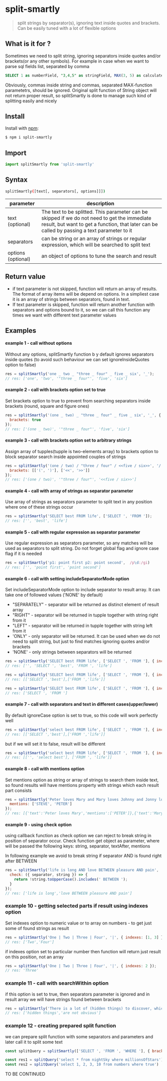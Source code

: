 # split-smartly

> split strings by separator(s), ignoring text inside quotes and brackets. Can be easily tuned with a lot of flexible options

## What is it for ?
Sometimes we need to split string, ignoring separators inside quotes and/or brackets(or any other symbols).
For example in case when we want to parse sql fields list, separated by comma
```sql
SELECT 1 as numberField, "3,4,5" as stringField, MAX(3, 5) as calculatedField
```
Obviously, commas inside string and commas, separated MAX-function parametetrs, should be ignored.
Original split function of String object will not return proper result, so splitSmartly is done to manage such kind of splitting easily and nicely

## Install

Install with [npm](https://www.npmjs.com/):

```sh
$ npm i split-smartly
```

## Import

```js
import splitSmartly from 'split-smartly'
```

## Syntax
```sh
splitSmartly([text[, separators[, options]]])
```

| parameter | description |
| --------- | ----------- |
| text (optional) | The text to be splitted. This parameter can be skipped if we do not need to get the immediate result, but want to get a function, that later can be called by passing a text parameter to it |
| separators | can be string or an array of strings or regular expression, which will be searched to split text |
| options (optional) | an object of options to tune the search and result |


## Return value
- if text parameter is not skipped, function will return an array of results. The format of array items will be depend on options. In a simpliest case it is an array of strings between separators, found in text.
- If text parameter is skipped, function will return another function with separators and options bound to it, so we can call this function any times we want with different text parameter values

## Examples
#### example 1 - call without options
Without any options, splitSmartly function b y default ignores separators inside quotes (to avoid such behaviour we can set ignoreInsideQuotes option to false)

```js
res = splitSmartly('one _ two _ "three _ four" _ five _ six', '_');
// res: ['one', 'two', '"three _ four"', 'five', 'six']
```

#### example 2 - call with brackets option set to true
Set brackets option to true to prevent from searching separators inside brackets (round, square and figure ones)
```js
res = splitSmartly('(one _ two) _ "three _ four" _ five _ six', '_', {
  brackets: true
});
// res: ['(one _ two)', '"three _ four"', 'five', 'six']
```

#### example 3 - call with brackets option set to arbitrary strings
Assign array of tupples(tupple is two-elements array) to brackets option to block separator search inside appointed couples of strings
```js
res = splitSmartly('(one / two) / "three / four" / <<five / six>>', '/', {
  brackets: [['(', ')'], ['<<', '>>']]
});
// res: ['(one / two)', '"three / four"', '<<five / six>>']
```

#### example 4 - call with array of strings as separator parameter
Use array of strings as separators parameter to split text in any position where one of these strings occur
```js
res = splitSmartly('SELECT best FROM life', ['SELECT ', 'FROM ']);
// res: ['', 'best', 'life']
```

#### example 5 - call with regular expression as separator parameter
Use regular expression as separators parameter, so any matches will be used as separators to split string. Do not forget global flag and ignore case flag if it is needed
```js
res = splitSmartly('p1: point first p2: point second',  /p\d:/gi)
// res: ['', 'point first', 'point second']
```

#### example 6 - call with setting includeSeparatorMode option
Set includeSeparatorMode option to include separator to result array. It can take one of followed values ('NONE' by default)

- "SEPARATELY" - separator will be returned as distinct element of result array
- "RIGHT" - separator will be returned in tupple together with string right from it
- "LEFT" - separator will be returned in tupple together with string left from it
- 'ONLY' - only separator will be returned. It can be used when we do not need to split string, but just to find matches ignoring quotes and/or brackets
- 'NONE' - only strings between separators will be returned

```js
res = splitSmartly('SELECT best FROM life', ['SELECT ', 'FROM '], { includeSeparatorMode: 'SEPARATELY' });
// res: ['', 'SELECT ', 'best', 'FROM ', 'life']
```

```js
res = splitSmartly('SELECT best FROM life', ['SELECT ', 'FROM '], { includeSeparatorMode: 'RIGHT' });
// res: [['SELECT ','best'],['FROM ','life']]
```

```js
res = splitSmartly('SELECT best FROM life', ['SELECT ', 'FROM '], { includeSeparatorMode: 'ONLY' });
// res: ['SELECT ', 'FROM ']
```

#### example 7 - call with separators and text in different cases(upper/lower)
By default ignoreCase option is set to true, so this code will work perfectly well
```js
res = splitSmartly('select best FROM life', ['SELECT ', 'FROM '], { includeSeparatorMode: 'RIGHT' });
// res: [['SELECT ','best'],['FROM ','life']]
```
but if we will set it to false, result will be different

```js
res = splitSmartly('select best FROM life', ['SELECT ', 'FROM '], { includeSeparatorMode: 'RIGHT', ignoreCase: false });
// res: [['', 'select best'], ['FROM ', 'life']]
```

#### example 8 - call with mentions option
Set mentions option as string or array of strings to search them inside text, so found results will have mentions property with strings which each result part consists
```js
res = splitSmartly('Peter loves Mary and Mary loves Johnny and Jonny loves Steve', 'AND', {
  mentions: ['STEVE', 'PETER']
});
// res: [{'text':'Peter loves Mary','mentions':['PETER']},{'text':'Mary loves Johnny'},{'text':'Jonny loves Steve','mentions':['STEVE']}]
```

#### example 9 - using check option
using callback function as check option we can reject to break string in position of separator occur. Check function get object as parameter, where will be passed the following keys: string, separator, textAfter, mentions

In following example we avoid to break string if separator AND is found right after BETWEEN
```js
res = splitSmartly('life is long AND love BETWEEN pleasure AND pain', 'AND', {
  check: ({ separator, string }) => {
    return !string.toUpperCase().includes(' BETWEEN ');
  }
});
// res: ['life is long','love BETWEEN pleasure AND pain']
```

### example 10 - getting selected parts if result using indexes option
Set indexes option to numeric value or to array on numbers - to get just some of found strings as result
```js
res = splitSmartly('One | Two | Three | Four', '|', { indexes: [1, 3] });
// res: ['Two','Four']
```

if indexes option set to particular number then function will return just result on this position, not an array
```js
res = splitSmartly('One | Two | Three | Four', '|', { indexes: 2 });
// res: 'Three'
```

### example 11 - call with searchWithin option
if this option is set to true, then separators parameter is ignored and in result array we will have strings found between brackets
```js
res = splitSmartly('There is a lot of (hidden things) to discover, which {are not obvious} in our lifes', null, { brackets: [['(', ')'], ['{', '}']] });
// res: ['hidden things','are not obvious']
```

### example 12 - creating prepared split function
we can prepare split function with some separators and parameters and later call it to split some text
```js
const splitQuery = splitSmartly(['SELECT ', 'FROM ', 'WHERE '], { brackets: true, includeSeparatorMode: 'RIGHT });

const res1 = splitQuery('select * from nightSky where millionsOfStars')
const res2 = splitQuery('select 1, 2, 3, 10 from numbers where true')
```

TO BE CONTINUED



